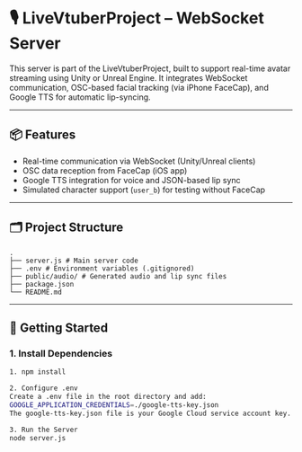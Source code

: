 # 🎙️ LiveVtuberProject – WebSocket Server

This server is part of the LiveVtuberProject, built to support real-time avatar streaming using Unity or Unreal Engine. It integrates WebSocket communication, OSC-based facial tracking (via iPhone FaceCap), and Google TTS for automatic lip-syncing.

---

## 📦 Features

- Real-time communication via WebSocket (Unity/Unreal clients)
- OSC data reception from FaceCap (iOS app)
- Google TTS integration for voice and JSON-based lip sync
- Simulated character support (`user_b`) for testing without FaceCap

---

## 🗂️ Project Structure
```
.
├── server.js # Main server code
├── .env # Environment variables (.gitignored)
├── public/audio/ # Generated audio and lip sync files
├── package.json
└── README.md
```
---

## 🚀 Getting Started

### 1. Install Dependencies

```bash
1. npm install

2. Configure .env
Create a .env file in the root directory and add:
GOOGLE_APPLICATION_CREDENTIALS=./google-tts-key.json
The google-tts-key.json file is your Google Cloud service account key.

3. Run the Server
node server.js
